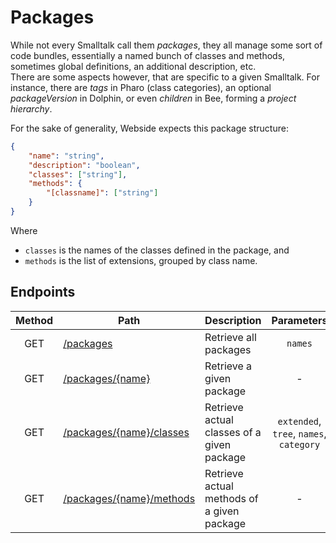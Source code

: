 # Packages

While not every Smalltalk call them _packages_, they all manage some sort of code bundles, essentially a named bunch of classes and methods, sometimes global definitions, an additional description, etc.\
There are some aspects however, that are specific to a given Smalltalk. For instance, there are _tags_ in Pharo (class categories), an optional _packageVersion_ in Dolphin, or even _children_ in Bee, forming a *project hierarchy*.

For the sake of generality, Webside expects this package structure:

```json
{
	"name": "string",
	"description": "boolean",
	"classes": ["string"],
	"methods": {
		"[classname]": ["string"]
	}
}
```

Where
- `classes` is the names of the classes defined in the package, and
- `methods` is the list of extensions, grouped by class name.

## Endpoints

| Method | Path                                            | Description                                |               Parameters                | Payload |
| :----: | ----------------------------------------------- | ------------------------------------------ | :-------------------------------------: | ------- |
|  GET   | [/packages](get.md)                             | Retrieve all packages                      |                 `names`                 | -       |
|  GET   | [/packages/{name}](name/get.md)                 | Retrieve a given package                   |                    -                    | -       |
|  GET   | [/packages/{name}/classes](name/classes/get.md) | Retrieve actual classes of a given package | `extended`, `tree`, `names`, `category` | -       |
|  GET   | [/packages/{name}/methods](name/methods/get.md) | Retrieve actual methods of a given package |                    -                    | -       |
